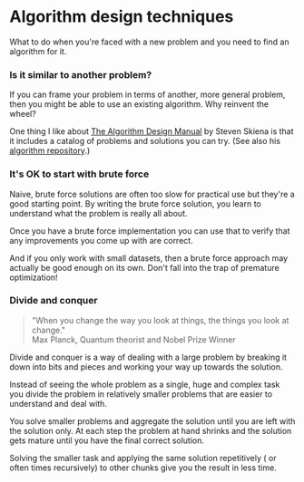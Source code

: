 # Algorithm design techniques

What to do when you're faced with a new problem and you need to find an algorithm for it.

### Is it similar to another problem?

If you can frame your problem in terms of another, more general problem, then you might be able to use an existing algorithm. Why reinvent the wheel?

One thing I like about [The Algorithm Design Manual](http://www.algorist.com) by Steven Skiena is that it includes a catalog of problems and solutions you can try. (See also his [algorithm repository](http://www3.cs.stonybrook.edu/~algorith/).)

### It's OK to start with brute force

Naive, brute force solutions are often too slow for practical use but they're a good starting point. By writing the brute force solution, you learn to understand what the problem is really all about.

Once you have a brute force implementation you can use that to verify that any improvements you come up with are correct. 

And if you only work with small datasets, then a brute force approach may actually be good enough on its own. Don't fall into the trap of premature optimization!

### Divide and conquer

>"When you change the way you look at things, the things you look at change."</br>
>Max Planck, Quantum theorist and Nobel Prize Winner

Divide and conquer is a way of dealing with a large problem by breaking it down into bits and pieces and working your way up towards the solution.

Instead of seeing the whole problem as a single, huge and complex task you divide the problem in relatively smaller problems that are easier to understand and deal with.

You solve smaller problems and aggregate the solution until you are left with the solution only. At each step the problem at hand shrinks and the solution gets mature until you have the final correct solution.

Solving the smaller task and applying the same solution repetitively ( or often times recursively) to other chunks give you the result in less time.
